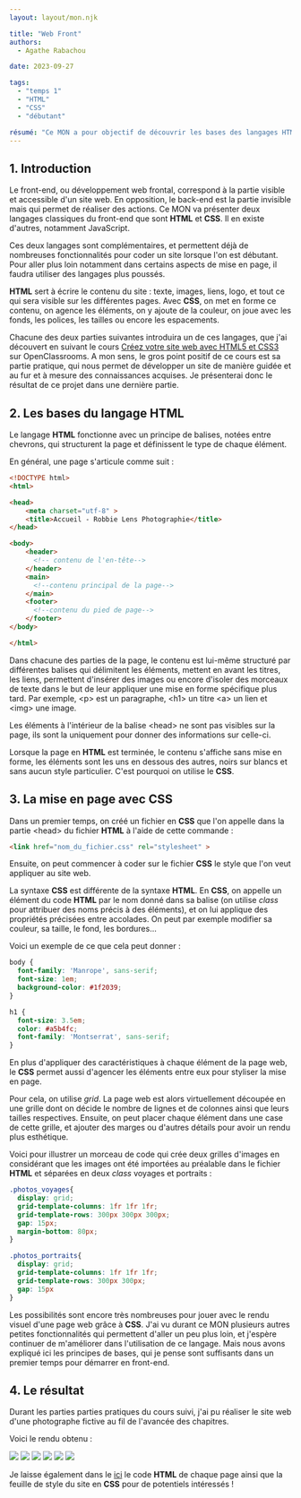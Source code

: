 ```yaml
---
layout: layout/mon.njk

title: "Web Front"
authors:
  - Agathe Rabachou

date: 2023-09-27

tags: 
  - "temps 1"
  - "HTML"
  - "CSS"
  - "débutant"

résumé: "Ce MON a pour objectif de découvrir les bases des langages HTML et CSS afin d'être capable de coder des sites web simples."
---
```

## 1. Introduction

Le front-end, ou développement web frontal, correspond à la partie visible et accessible d'un site web. En opposition, le back-end est la partie invisible mais qui permet de réaliser des actions.
Ce MON va présenter deux langages classiques du front-end que sont **HTML** et **CSS**. Il en existe d'autres, notamment JavaScript.

Ces deux langages sont complémentaires, et permettent déjà de nombreuses fonctionnalités pour coder un site lorsque l'on est débutant. Pour aller plus loin notamment dans certains aspects de mise en page, il faudra utiliser des langages plus poussés.

**HTML** sert à écrire le contenu du site : texte, images, liens, logo, et tout ce qui sera visible sur les différentes pages. Avec **CSS**, on met en forme ce contenu, on agence les éléments, on y ajoute de la couleur, on joue avec les fonds,  les polices, les tailles ou encore les espacements.

Chacune des deux parties suivantes introduira un de ces langages, que j'ai découvert en suivant le cours [Créez votre site web avec HTML5 et CSS3](https://openclassrooms.com/fr/courses/1603881-creez-votre-site-web-avec-html5-et-css3) sur OpenClassrooms. A mon sens, le gros point positif de ce cours est sa partie pratique, qui nous permet de développer un site de manière guidée et au fur et à mesure des connaissances acquises. Je présenterai donc le résultat de ce projet dans une dernière partie.

## 2. Les bases du langage HTML

Le langage **HTML** fonctionne avec un principe de balises, notées entre chevrons, qui structurent la page et définissent le type de chaque élément.

En général, une page s'articule comme suit :
```html
<!DOCTYPE html>
<html>

<head>
    <meta charset="utf-8" >
    <title>Accueil - Robbie Lens Photographie</title>
</head>

<body>
    <header>
      <!-- contenu de l'en-tête-->
    </header>
    <main>
      <!--contenu principal de la page-->
    </main>
    <footer>
      <!--contenu du pied de page-->    
    </footer>
</body>

</html>
```

Dans chacune des parties de la page, le contenu est lui-même structuré par différentes balises qui délimitent les éléments, mettent en avant les titres, les liens, permettent d'insérer des images ou encore d'isoler des morceaux de texte dans le but de leur appliquer une mise en forme spécifique plus tard. Par exemple, \<p\> est un paragraphe, \<h1\> un titre \<a\> un lien et \<img\> une image.

Les éléments à l'intérieur de la balise \<head\> ne sont pas visibles sur la page, ils sont la uniquement pour donner des informations sur celle-ci.

Lorsque la page en **HTML** est terminée, le contenu s'affiche sans mise en forme, les éléments sont les uns en dessous des autres, noirs sur blancs et sans aucun style particulier. C'est pourquoi on utilise le **CSS**.

## 3. La mise en page avec CSS

Dans un premier temps, on créé un fichier en **CSS** que l'on appelle dans la partie \<head\> du fichier **HTML** à l'aide de cette commande :
```html
<link href="nom_du_fichier.css" rel="stylesheet" >
```

Ensuite, on peut commencer à coder sur le fichier **CSS** le style que l'on veut appliquer au site web.

La syntaxe **CSS** est différente de la syntaxe **HTML**. En **CSS**, on appelle un élément du code **HTML** par le nom donné dans sa balise (on utilise *class* pour attribuer des noms précis à des éléments), et on lui applique des propriétés précisées entre accolades. On peut par exemple modifier sa couleur, sa taille, le fond, les bordures...

Voici un exemple de ce que cela peut donner :
```css
body {
  font-family: 'Manrope', sans-serif;
  font-size: 1em;
  background-color: #1f2039;
}

h1 {
  font-size: 3.5em;
  color: #a5b4fc;
  font-family: 'Montserrat', sans-serif;
}
```

En plus d'appliquer des caractéristiques à chaque élément de la page web, le **CSS** permet aussi d'agencer les éléments entre eux pour styliser la mise en page.

Pour cela, on utilise *grid*. La page web est alors virtuellement découpée en une grille dont on décide le nombre de lignes et de colonnes ainsi que leurs tailles respectives. Ensuite, on peut placer chaque élément dans une case de cette grille, et ajouter des marges ou d'autres détails pour avoir un rendu plus esthétique.

Voici pour illustrer un morceau de code qui crée deux grilles d'images en considérant que les images ont été importées au préalable dans le fichier **HTML** et séparées en deux *class* voyages et portraits :

```css
.photos_voyages{
  display: grid;
  grid-template-columns: 1fr 1fr 1fr;
  grid-template-rows: 300px 300px 300px;
  gap: 15px;
  margin-bottom: 80px;
}

.photos_portraits{
  display: grid;
  grid-template-columns: 1fr 1fr 1fr;
  grid-template-rows: 300px 300px;
  gap: 15px
}
```

Les possibilités sont encore très nombreuses pour jouer avec le rendu visuel d'une page web grâce à **CSS**. J'ai vu durant ce MON plusieurs autres petites fonctionnalités qui permettent d'aller un peu plus loin, et j'espère continuer de m'améliorer dans l'utilisation de ce langage. Mais nous avons expliqué ici les principes de bases, qui je pense sont suffisants dans un premier temps pour démarrer en front-end. 

## 4. Le résultat

Durant les parties parties pratiques du cours suivi, j'ai pu réaliser le site web d'une photographe fictive au fil de l'avancée des chapitres.

Voici le rendu obtenu :

<img src="accueil_site1.jpg">
<img src="accueil_site2.jpg">
<img src="a_propos.jpg">
<img src="portfolio1.jpg">
<img src="portfolio2.jpg">
<img src="portfolio3.jpg">

Je laisse également dans le [ici](https://github.com/FrancoisBrucker/do-it/blob/main/src/promos/2023-2024/Agathe-Rabachou/mon/temps-1.1/codes_sites.md) le code **HTML** de chaque page ainsi que la feuille de style du site en **CSS** pour de potentiels intéressés !